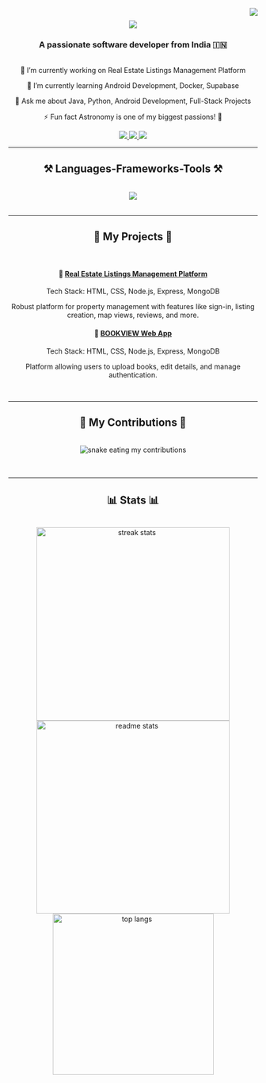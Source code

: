 <img align="right" src="https://visitor-badge.laobi.icu/badge?page_id=anirbansantra748.anirbansantra748" /> <h1 align="center"> <img src="https://readme-typing-svg.herokuapp.com/?font=Righteous&size=35&center=true&vCenter=true&width=500&height=70&duration=4000&lines=Hello+World!+👋;+I'm+Anirban+Santra!;" /> </h1> <h3 align="center">A passionate software developer from India 🇮🇳</h3> <br/> <div align="center">
🔭 I’m currently working on Real Estate Listings Management Platform

🌱 I’m currently learning Android Development, Docker, Supabase

💬 Ask me about Java, Python, Android Development, Full-Stack Projects

⚡ Fun fact Astronomy is one of my biggest passions! 🌌

</div> <div align="center"> <a href="mailto:anirbansantra748@gmail.com"> <img src="https://img.shields.io/badge/Gmail-333333?style=for-the-badge&logo=gmail&logoColor=red" /> </a> <a href="https://linkedin.com/in/anirban-santra" target="_blank"> <img src="https://img.shields.io/badge/LinkedIn-0077B5?style=for-the-badge&logo=linkedin&logoColor=white" target="_blank" /> </a> <a href="https://github.com/anirbansantra748" target="_blank"> <img src="https://img.shields.io/badge/GitHub-333333?style=for-the-badge&logo=github&logoColor=white" target="_blank" /> </a> </div> <hr/> <h2 align="center">⚒️ Languages-Frameworks-Tools ⚒️</h2> <br/> <div align="center"> <img src="https://skillicons.dev/icons?i=java,python,c,html,css,javascript,mongodb,react,nodejs,express,bootstrap,git,github,android,mysql,vscode,typescript,xml,sql,tailwind,figma" /><br> </div> <br/> <hr/> <div align="center"> <h2>🚀 My Projects 🚀</h2> <br> <h4>🔹 <a href="https://github.com/anirbansantra748/real-estate-management">Real Estate Listings Management Platform</a></h4> <p>Tech Stack: HTML, CSS, Node.js, Express, MongoDB</p> <p>Robust platform for property management with features like sign-in, listing creation, map views, reviews, and more.</p> <h4>🔹 <a href="https://github.com/anirbansantra748/bookview-webapp">BOOKVIEW Web App</a></h4> <p>Tech Stack: HTML, CSS, Node.js, Express, MongoDB</p> <p>Platform allowing users to upload books, edit details, and manage authentication.</p> </div> <br/> <hr/> <div align="center"> <h2>🐍 My Contributions 🐍</h2> <br> <img alt="snake eating my contributions" src="https://raw.githubusercontent.com/anirbansantra748/anirbansantra748/output/github-contribution-grid-snake.svg" />
<br/><br/><br/>

</div> <hr/> <div align="center"> <h2>📊 Stats 📊</h2> <br> <img width=390 src="https://github-readme-streak-stats-salesp07.vercel.app/?user=anirbansantra748&count_private=true&theme=react&border_radius=10" alt="streak stats"/> <img width=390 src="https://github-readme-stats-salesp07.vercel.app/api?username=anirbansantra748&count_private=true&show_icons=true&theme=react&rank_icon=github&border_radius=10" alt="readme stats" /> <br/> <img width=325 align="center" src="https://github-readme-stats-salesp07.vercel.app/api/top-langs/?username=anirbansantra748&hide=HTML&langs_count=8&layout=compact&theme=react&border_radius=10&size_weight=0.5&count_weight=0.5&exclude_repo=github-readme-stats" alt="top langs" /> </div>
<br/><br/>
